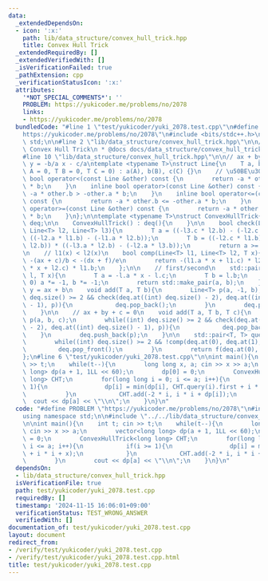```yaml
---
data:
  _extendedDependsOn:
  - icon: ':x:'
    path: lib/data_structure/convex_hull_trick.hpp
    title: Convex Hull Trick
  _extendedRequiredBy: []
  _extendedVerifiedWith: []
  _isVerificationFailed: true
  _pathExtension: cpp
  _verificationStatusIcon: ':x:'
  attributes:
    '*NOT_SPECIAL_COMMENTS*': ''
    PROBLEM: https://yukicoder.me/problems/no/2078
    links:
    - https://yukicoder.me/problems/no/2078
  bundledCode: "#line 1 \"test/yukicoder/yuki_2078.test.cpp\"\n#define PROBLEM \"\
    https://yukicoder.me/problems/no/2078\"\n#include <bits/stdc++.h>\nusing namespace\
    \ std;\n\n#line 2 \"lib/data_structure/convex_hull_trick.hpp\"\n\n/**\n * @brief\
    \ Convex Hull Trick\n * @docs docs/data_structure/convex_hull_trick.md\n */\n\n\
    #line 10 \"lib/data_structure/convex_hull_trick.hpp\"\n\n// ax + by + c = 0 ->\
    \ y = -b/a x - c/a\ntemplate <typename T>\nstruct Line{\n    T a, b, c;\n    Line(T\
    \ A = 0, T B = 0, T C = 0) : a(A), b(B), c(C) {}\n    // \u50BE\u304D\n    inline\
    \ bool operator<(const Line &other) const {\n        return -a * other.b < -other.a\
    \ * b;\n    }\n    inline bool operator>(const Line &other) const {\n        return\
    \ -a * other.b > -other.a * b;\n    }\n    inline bool operator<=(const Line &other)\
    \ const {\n        return -a * other.b <= -other.a * b;\n    }\n    inline bool\
    \ operator>=(const Line &other) const {\n        return -a * other.b >= -other.a\
    \ * b;\n    }\n};\n\ntemplate <typename T>\nstruct ConvexHullTrick{\n    std::deque<Line<T>>\
    \ deq;\n\n    ConvexHullTrick() : deq(){\n    }\n\n    bool check(Line<T> l1,\
    \ Line<T> l2, Line<T> l3){\n        T a = ((-l3.c * l2.b) - (-l2.c * l3.b)) *\
    \ ((-l2.a * l1.b) - (-l1.a * l2.b));\n        T b = ((-l2.c * l1.b) - (-l1.c *\
    \ l2.b)) * ((-l3.a * l2.b) - (-l2.a * l3.b));\n        return a >= b;\n    }\n\
    \n    // l1(x) < l2(x)\n    bool comp(Line<T> l1, Line<T> l2, T x){\n        //\
    \ -(ax + c)/b < -(dx + f)/e\n        return -(l1.a * x + l1.c) * l2.b < -(l2.a\
    \ * x + l2.c) * l1.b;\n    };\n\n    // first/second\n    std::pair<T, T> f(Line<T>\
    \ l, T x){\n        T a = -l.a * x - l.c;\n        T b = l.b;\n        if(b <\
    \ 0) a *= -1, b *= -1;\n        return std::make_pair(a, b);\n    };\n\n    //\
    \ y = ax + b\n    void add(T a, T b){\n        Line<T> p(a, -1, b);\n        while((int)\
    \ deq.size() >= 2 && check(deq.at((int) deq.size() - 2), deq.at((int) deq.size()\
    \ - 1), p)){\n            deq.pop_back();\n        }\n        deq.push_back(p);\n\
    \    }\n\n    // ax + by + c = 0\n    void add(T a, T b, T c){\n        Line<T>\
    \ p(a, b, c);\n        while((int) deq.size() >= 2 && check(deq.at((int) deq.size()\
    \ - 2), deq.at((int) deq.size() - 1), p)){\n            deq.pop_back();\n    \
    \    }\n        deq.push_back(p);\n    }\n\n    std::pair<T, T> query(T x){\n\
    \        while((int) deq.size() >= 2 && !comp(deq.at(0), deq.at(1), x)){\n   \
    \         deq.pop_front();\n        }\n        return f(deq.at(0), x);\n    }\n\
    };\n#line 6 \"test/yukicoder/yuki_2078.test.cpp\"\n\nint main(){\n    int t; cin\
    \ >> t;\n    while(t--){\n        long long x, a; cin >> x >> a;\n        vector<long\
    \ long> dp(a + 1, 1LL << 60);\n        dp[0] = 0;\n        ConvexHullTrick<long\
    \ long> CHT;\n        for(long long i = 0; i <= a; i++){\n            if(i >=\
    \ 1){\n                dp[i] = min(dp[i], CHT.query(i).first + i * i + x);\n \
    \           }\n            CHT.add(-2 * i, i * i + dp[i]);\n        }\n      \
    \  cout << dp[a] << \"\\n\";\n    }\n}\n"
  code: "#define PROBLEM \"https://yukicoder.me/problems/no/2078\"\n#include <bits/stdc++.h>\n\
    using namespace std;\n\n#include \"../../lib/data_structure/convex_hull_trick.hpp\"\
    \n\nint main(){\n    int t; cin >> t;\n    while(t--){\n        long long x, a;\
    \ cin >> x >> a;\n        vector<long long> dp(a + 1, 1LL << 60);\n        dp[0]\
    \ = 0;\n        ConvexHullTrick<long long> CHT;\n        for(long long i = 0;\
    \ i <= a; i++){\n            if(i >= 1){\n                dp[i] = min(dp[i], CHT.query(i).first\
    \ + i * i + x);\n            }\n            CHT.add(-2 * i, i * i + dp[i]);\n\
    \        }\n        cout << dp[a] << \"\\n\";\n    }\n}\n"
  dependsOn:
  - lib/data_structure/convex_hull_trick.hpp
  isVerificationFile: true
  path: test/yukicoder/yuki_2078.test.cpp
  requiredBy: []
  timestamp: '2024-11-15 16:06:01+09:00'
  verificationStatus: TEST_WRONG_ANSWER
  verifiedWith: []
documentation_of: test/yukicoder/yuki_2078.test.cpp
layout: document
redirect_from:
- /verify/test/yukicoder/yuki_2078.test.cpp
- /verify/test/yukicoder/yuki_2078.test.cpp.html
title: test/yukicoder/yuki_2078.test.cpp
---
```

